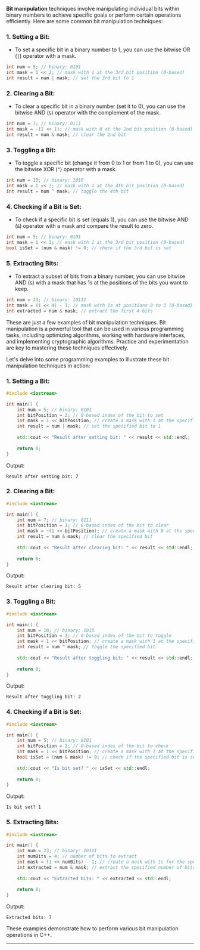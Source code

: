 **Bit manipulation** techniques involve manipulating individual bits within binary numbers to achieve specific goals or perform certain operations efficiently. Here are some common bit manipulation techniques:

### 1. Setting a Bit:
- To set a specific bit in a binary number to 1, you can use the bitwise OR (`|`) operator with a mask.
```cpp
int num = 5; // binary: 0101
int mask = 1 << 2; // mask with 1 at the 3rd bit position (0-based)
int result = num | mask; // set the 3rd bit to 1
```

### 2. Clearing a Bit:
- To clear a specific bit in a binary number (set it to 0), you can use the bitwise AND (`&`) operator with the complement of the mask.
```cpp
int num = 7; // binary: 0111
int mask = ~(1 << 1); // mask with 0 at the 2nd bit position (0-based)
int result = num & mask; // clear the 2nd bit
```

### 3. Toggling a Bit:
- To toggle a specific bit (change it from 0 to 1 or from 1 to 0), you can use the bitwise XOR (`^`) operator with a mask.
```cpp
int num = 10; // binary: 1010
int mask = 1 << 3; // mask with 1 at the 4th bit position (0-based)
int result = num ^ mask; // toggle the 4th bit
```

### 4. Checking if a Bit is Set:
- To check if a specific bit is set (equals 1), you can use the bitwise AND (`&`) operator with a mask and compare the result to zero.
```cpp
int num = 5; // binary: 0101
int mask = 1 << 2; // mask with 1 at the 3rd bit position (0-based)
bool isSet = (num & mask) != 0; // check if the 3rd bit is set
```

### 5. Extracting Bits:
- To extract a subset of bits from a binary number, you can use bitwise AND (`&`) with a mask that has 1s at the positions of the bits you want to keep.
```cpp
int num = 23; // binary: 10111
int mask = (1 << 4) - 1; // mask with 1s at positions 0 to 3 (0-based)
int extracted = num & mask; // extract the first 4 bits
```

These are just a few examples of bit manipulation techniques. Bit manipulation is a powerful tool that can be used in various programming tasks, including optimizing algorithms, working with hardware interfaces, and implementing cryptographic algorithms. Practice and experimentation are key to mastering these techniques effectively.

Let's delve into some programming examples to illustrate these bit manipulation techniques in action:

### 1. Setting a Bit:
```cpp
#include <iostream>

int main() {
    int num = 5; // binary: 0101
    int bitPosition = 2; // 0-based index of the bit to set
    int mask = 1 << bitPosition; // create a mask with 1 at the specified position
    int result = num | mask; // set the specified bit to 1
    
    std::cout << "Result after setting bit: " << result << std::endl;
    
    return 0;
}
```
Output:
```
Result after setting bit: 7
```

### 2. Clearing a Bit:
```cpp
#include <iostream>

int main() {
    int num = 7; // binary: 0111
    int bitPosition = 1; // 0-based index of the bit to clear
    int mask = ~(1 << bitPosition); // create a mask with 0 at the specified position
    int result = num & mask; // clear the specified bit
    
    std::cout << "Result after clearing bit: " << result << std::endl;
    
    return 0;
}
```
Output:
```
Result after clearing bit: 5
```

### 3. Toggling a Bit:
```cpp
#include <iostream>

int main() {
    int num = 10; // binary: 1010
    int bitPosition = 3; // 0-based index of the bit to toggle
    int mask = 1 << bitPosition; // create a mask with 1 at the specified position
    int result = num ^ mask; // toggle the specified bit
    
    std::cout << "Result after toggling bit: " << result << std::endl;
    
    return 0;
}
```
Output:
```
Result after toggling bit: 2
```

### 4. Checking if a Bit is Set:
```cpp
#include <iostream>

int main() {
    int num = 5; // binary: 0101
    int bitPosition = 2; // 0-based index of the bit to check
    int mask = 1 << bitPosition; // create a mask with 1 at the specified position
    bool isSet = (num & mask) != 0; // check if the specified bit is set
    
    std::cout << "Is bit set? " << isSet << std::endl;
    
    return 0;
}
```
Output:
```
Is bit set? 1
```

### 5. Extracting Bits:
```cpp
#include <iostream>

int main() {
    int num = 23; // binary: 10111
    int numBits = 4; // number of bits to extract
    int mask = (1 << numBits) - 1; // create a mask with 1s for the specified number of bits
    int extracted = num & mask; // extract the specified number of bits
    
    std::cout << "Extracted bits: " << extracted << std::endl;
    
    return 0;
}
```
Output:
```
Extracted bits: 7
```

These examples demonstrate how to perform various bit manipulation operations in C++.

---